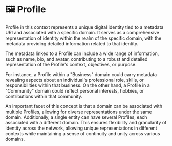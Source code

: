 # 🖼 Profile

Profile in this context represents a unique digital identity tied to a metadata URI and associated with a specific domain. It serves as a comprehensive representation of identity within the realm of the specific domain, with the metadata providing detailed information related to that identity.

The metadata linked to a Profile can include a wide range of information, such as name, bio, and avatar, contributing to a robust and detailed representation of the Profile's context, objectives, or purpose.

For instance, a Profile within a "Business" domain could carry metadata revealing aspects about an individual's professional role, skills, or responsibilities within that business. On the other hand, a Profile in a "Community" domain could reflect personal interests, hobbies, or contributions within that community.

An important facet of this concept is that a domain can be associated with multiple Profiles, allowing for diverse representations under the same domain. Additionally, a single entity can have several Profiles, each associated with a different domain. This ensures flexibility and granularity of identity across the network, allowing unique representations in different contexts while maintaining a sense of continuity and unity across various domains.

